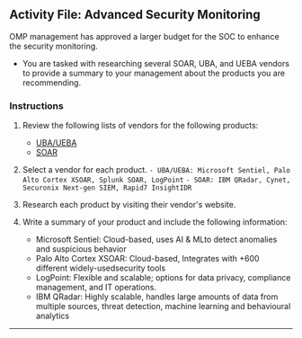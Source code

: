 ## Activity File: Advanced Security Monitoring 


OMP management has approved a larger budget for the SOC to enhance the security monitoring. 

- You are tasked with researching several SOAR, UBA, and UEBA vendors to provide a summary to your management about the products you are recommending.

### Instructions

1. Review the following lists of vendors for the following products:
    - [UBA/UEBA](https://www.itcentralstation.com/categories/user-behavior-analytics-ueba)
    - [SOAR](https://www.itcentralstation.com/categories/security-orchestration-automation-and-response-soar)
  
2. Select a vendor for each product.
    `- UBA/UEBA: Microsoft Sentiel, Palo Alto Cortex XSOAR, Splunk SOAR, LogPoint`
    `- SOAR: IBM QRadar, Cynet, Securonix Next-gen SIEM, Rapid7 InsightIDR`

3. Research each product by visiting their vendor's website.
  
4. Write a summary of your product and include the following information:
    - Microsoft Sentiel: Cloud-based, uses AI & MLto detect anomalies and suspicious behavior
    - Palo Alto Cortex XSOAR: Cloud-based, Integrates with +600 different widely-usedsecurity tools
    - LogPoint: Flexible and scalable; options for data privacy, compliance management, and IT operations.
    - IBM QRadar: Highly scalable, handles large amounts of data from multiple sources, threat detection, machine learning and behavioural analytics

---
